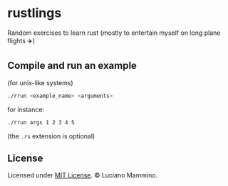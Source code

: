 # rustlings

Random exercises to learn rust (mostly to entertain myself on long plane flights ✈️)


## Compile and run an example

(for unix-like systems)

```bash
./rrun <example_name> <arguments>
```

for instance:

```bash
./rrun args 1 2 3 4 5
```

(the `.rs` extension is optional)


## License

Licensed under [MIT License](LICENSE). © Luciano Mammino.